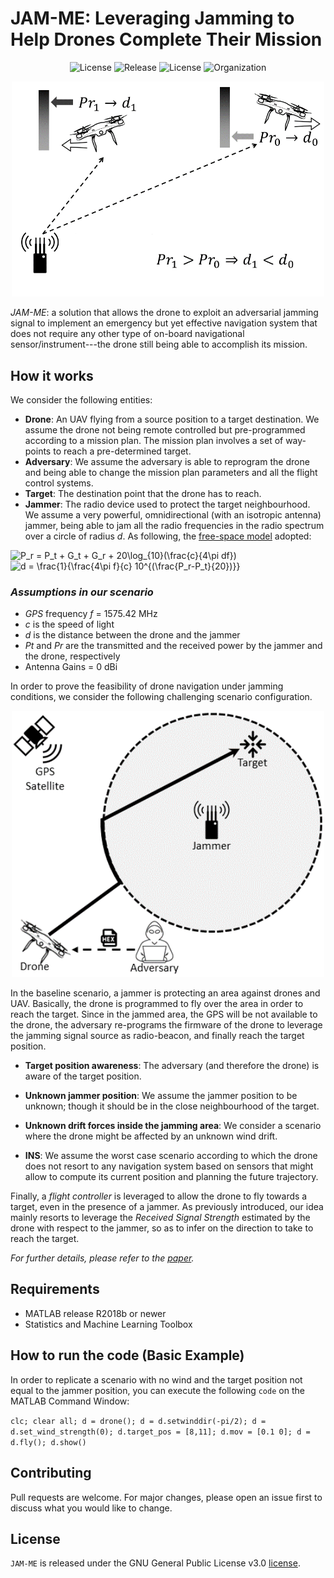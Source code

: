 # JAM-ME: Leveraging Jamming to Help Drones Complete Their Mission

<p align="center">
     <img alt="License" src="https://img.shields.io/static/v1.svg?label=license&message=GPL3&color=brightgreen">
     <img alt="Release" src="https://img.shields.io/static/v1.svg?label=release&message=1.0&color=blue">
     <img alt="License" src="https://img.shields.io/static/v1.svg?label=build&message=passing&color=brightgreen">
     <img alt="Organization" src="https://img.shields.io/static/v1.svg?label=org&message=CRI-LAB&color=blue">
</p>

<p align="center">
     <img alt="Setup Phase" src="./img/power_distance.png" width="500">
</p>

<em>JAM-ME</em>: a solution that allows the drone to exploit an adversarial jamming signal to implement an emergency but yet effective navigation system that does not require any other type of on-board navigational sensor/instrument---the drone still being able to accomplish its mission.

## How it works

We consider the following entities:
* **Drone**: An UAV flying from a source position to a target destination. We assume the drone not being remote controlled but pre-programmed according to a mission plan. The mission plan involves a set of way-points to reach a pre-determined target.
* **Adversary**: We assume the adversary is able to reprogram the drone and being able to change the mission plan parameters and all the flight control systems.
* **Target**: The destination point that the drone has to reach.
* **Jammer**: The radio device used to protect the target neighbourhood. We assume a very powerful, omnidirectional (with an isotropic antenna) jammer, being able to jam all the radio frequencies in the radio spectrum over a circle of radius *d*. As following, the <a href="https://en.wikipedia.org/wiki/Friis_transmission_equation">free-space model</a> adopted:

<img src="http://latex.codecogs.com/gif.latex?P_r&space;=&space;P_t&space;&plus;&space;G_t&space;&plus;&space;G_r&space;&plus;&space;20\log_{10}(\frac{c}{4\pi&space;df})" title="P_r = P_t + G_t + G_r + 20\log_{10}(\frac{c}{4\pi df})" />

<img src="http://latex.codecogs.com/gif.latex?d&space;=&space;\frac{1}{\frac{4\pi&space;f}{c}&space;10^{(\frac{P_r-P_t}{20})}}" title="d = \frac{1}{\frac{4\pi f}{c} 10^{(\frac{P_r-P_t}{20})}}" />

### *Assumptions in our scenario*
* *GPS* frequency *f* = 1575.42 MHz
* *c* is the speed of light
* *d* is the distance between the drone and the jammer
* *Pt* and *Pr* are the transmitted and the received power by the jammer and the drone, respectively
* Antenna Gains = 0 dBi

In order to prove the feasibility of drone navigation under jamming conditions, we consider the following challenging scenario configuration.

<p align="center">
     <img alt="Scenario" src="./img/scenario.png" width="500">
</p>

In the baseline scenario, a jammer is protecting an area against drones and UAV. Basically, the drone is programmed to fly over the area in order to reach the target. Since in the jammed area, the GPS will be not available to the drone, the adversary re-programs the firmware of the drone to leverage the jamming signal source as radio-beacon, and finally reach the target position.

* **Target position awareness**: The adversary (and therefore the drone) is aware of the target position. 

* **Unknown jammer position**: We assume the jammer position to be unknown; though it should be in the close neighbourhood of the target.

* **Unknown drift forces inside the jamming area**: We consider a scenario where the drone might be affected by an unknown wind drift.

* **INS**: We assume the worst case scenario according to which the drone does not resort to any navigation system based on sensors that might allow to compute its current position and planning the future trajectory. 

Finally, a *flight controller* is leveraged to allow the drone to fly towards a target, even in the presence of a jammer. As previously introduced, our idea mainly resorts to leverage the *Received Signal Strength* estimated by the drone with respect to the jammer, so as to infer on the direction to take to reach the target.

*For further details, please refer to the <a href="https://ieeexplore.ieee.org/document/8945330">paper</a>.*

## Requirements
* MATLAB release R2018b or newer
* Statistics and Machine Learning Toolbox

## How to run the code (Basic Example)
In order to replicate a scenario with no wind and the target position not equal to the jammer position, you can execute the following `code` on the MATLAB Command Window:

`clc; clear all; d = drone(); d = d.setwinddir(-pi/2); d = d.set_wind_strength(0); d.target_pos = [8,11]; d.mov = [0.1 0]; d = d.fly(); d.show()
`

## Contributing
Pull requests are welcome. For major changes, please open an issue first to discuss what you would like to change.

## License
`JAM-ME` is released under the GNU General Public License v3.0 <a href="LICENSE">license</a>.
